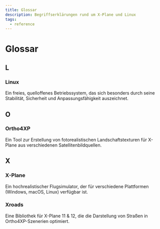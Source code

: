 ```yaml
---
title: Glossar
description: Begriffserklärungen rund um X-Plane und Linux
tags:
  - reference
---
```


# Glossar

## L
### Linux
Ein freies, quelloffenes Betriebssystem, das sich besonders durch seine Stabilität, Sicherheit und Anpassungsfähigkeit auszeichnet.

## O
### Ortho4XP
Ein Tool zur Erstellung von fotorealistischen Landschaftstexturen für X-Plane aus verschiedenen Satellitenbildquellen.

## X
### X-Plane
Ein hochrealistischer Flugsimulator, der für verschiedene Plattformen (Windows, macOS, Linux) verfügbar ist.

### Xroads
Eine Bibliothek für X-Plane 11 & 12, die die Darstellung von Straßen in Ortho4XP-Szenerien optimiert. 